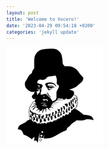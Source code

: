 ```yaml
---
layout: post
title: 'Welcome to Vocero!'
date: '2023-04-29 09:54:18 +0200'
categories: 'jekyll update'
---
```


[![vocero](/assets/iconoclasta.png)](https://github.com/codeccoop/vocero)